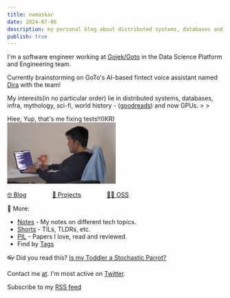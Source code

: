 ```yaml
---
title: namaskar
date: 2024-07-06
description: my personal blog about distributed systems, databases and random ramblings.
publish: true
---
```


  I'm a software engineer working at [Gojek/Goto](https://www.gojek.io/) in the Data Science Platform and Engineering team.
  
  Currently brainstorming on GoTo's AI-based fintect voice assistant named [Dira](https://www.gotocompany.com/en/news/press/goto-launches-new-ai-strategy-with-the-introduction-of-dira-the-first-ever-ai-based-fintech-voice-assistant-in-bahasa-indonesia) with the team!
  
  
  My interests(in no particular order) lie in distributed systems, databases, infra, mythology, sci-fi, 
  world history - ([goodreads](https://www.goodreads.com/user/show/149694972-rushikesh)) and now GPUs. > > 
  
  
  Hiee, Yup, that's me fixing tests!!(IKR) 
  <img src="./images/me.jpeg" width=50% height=50%>

  <span style="margin-right: 60px;">[🤓 Blog](./posts/)</span><span style="margin-right: 60px;">[🔭 Projects](./projects.md)</span><span>[👨‍💻 OSS](./oss.md)</span>

🔎 More:
  * [Notes](./notes/) - My notes on different tech topics.
  * [Shorts](./shorts/) - TILs, TLDRs, etc.
  * [PIL](./papers/) - Papers I love, read and reviewed.
  * Find by [Tags](https://paulismatrix.github.io/tags/)

  
👓 Did you read this? [Is my Toddler a Stochastic Parrot?](https://archive.is/hzBe3)

Contact me [at](mailto:1999.yadwade@gmail.com). I'm most active on [Twitter](https://x.com/1999Yadwade).

Subscribe to my [RSS feed](https://paulismatrix.github.io/index.xml)
